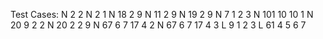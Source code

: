 Test Cases:
N 2 2
N 2 1
N 18 2 9
N 11 2 9
N 19 2 9
N 7 1 2 3
N 101 10 10 1
N 20 9 2 2
N 20 2 2 9
N 67 6 7 17 4 2
N 67 6 7 17 4 3
L 9 1 2 3
L 61 4 5 6 7